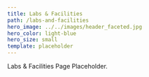 ```yaml
---
title: Labs & Facilities
path: /labs-and-facilities
hero_image: ../../images/header_faceted.jpg
hero_color: light-blue
hero_size: small
template: placeholder
---
```

Labs & Facilities Page Placeholder.
